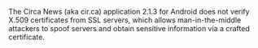 The Circa News (aka cir.ca) application 2.1.3 for Android does not verify X.509 certificates from SSL servers, which allows man-in-the-middle attackers to spoof servers and obtain sensitive information via a crafted certificate.